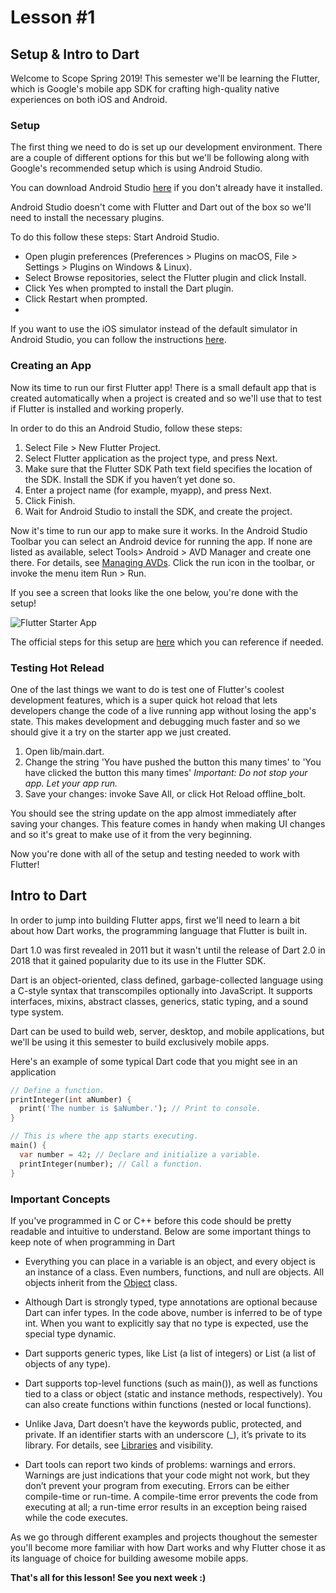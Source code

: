 # Lesson #1
## Setup & Intro to Dart
Welcome to Scope Spring 2019! This semester we'll be learning the Flutter, which is Google's mobile app SDK for crafting high-quality native experiences on both iOS and Android. 

### Setup
The first thing we need to do is set up our development environment. There are a couple of different options for this but we'll be following along with Google's recommended setup which is using Android Studio. 


You can download Android Studio [here](https://developer.android.com/studio/) if you don't already have it installed.

Android Studio doesn't come with Flutter and Dart out of the box so we'll need to install the necessary plugins. 

To do this follow these steps:
Start Android Studio.
* Open plugin preferences (Preferences > Plugins on macOS, File > Settings > Plugins on Windows & Linux).
* Select Browse repositories, select the Flutter plugin and click Install.
* Click Yes when prompted to install the Dart plugin.
* Click Restart when prompted.
* 
If you want to use the iOS simulator instead of the default simulator in Android Studio, you can follow the instructions [here](https://flutter.io/docs/get-started/install/macos#get-the-flutter-sdk).

### Creating an App
Now its time to run our first Flutter app! There is a small default app that is created automatically when a project is created and so we'll use that to test if Flutter is installed and working properly. 

In order to do this an Android Studio, follow these steps:
1. Select File > New Flutter Project.
2. Select Flutter application as the project type, and press Next.
3. Make sure that the Flutter SDK Path text field specifies the location of the SDK. Install the SDK if you haven’t yet done so.
4. Enter a project name (for example, myapp), and press Next.
5. Click Finish.
6. Wait for Android Studio to install the SDK, and create the project.

Now it's time to run our app to make sure it works. In the Android Studio Toolbar you can select an Android device for running the app. If none are listed as available, select Tools> Android > AVD Manager and create one there. For details, see [Managing AVDs](https://developer.android.com/studio/run/managing-avds).
Click the run icon in the toolbar, or invoke the menu item Run > Run.

If you see a screen that looks like the one below, you're done with the setup!

![Flutter Starter App](https://flutter.io/assets/get-started/ios/starter-app-5e284e57b8dce587ea1dfdac7da616e6ec9dc263a409a9a8f99cf836340f47b8.png "Flutter Starter App")

The official steps for this setup are [here](https://flutter.io/docs/get-started/editor) which you can reference if needed.

### Testing Hot Relead
One of the last things we want to do is test one of Flutter's coolest development features, which is a super quick hot reload that lets developers change the code of a live running app without losing the app's state. This makes development and debugging much faster and so we should give it a try on the starter app we just created. 

1. Open lib/main.dart.
2. Change the string 'You have pushed the button this many times' to 'You have clicked the button this many times'
*Important: Do not stop your app. Let your app run.*
3. Save your changes: invoke Save All, or click Hot Reload offline_bolt.

You should see the string update on the app almost immediately after saving your changes. This feature comes in handy when making UI changes and so it's great to make use of it from the very beginning.

Now you're done with all of the setup and testing needed to work with Flutter!

## Intro to Dart
In order to jump into building Flutter apps, first we'll need to learn a bit about how Dart works, the programming language that Flutter is built in. 

Dart 1.0 was first revealed in 2011 but it wasn't until the release of Dart 2.0 in 2018 that it gained popularity due to its use in the Flutter SDK. 

Dart is an object-oriented, class defined, garbage-collected language using a C-style syntax that transcompiles optionally into JavaScript. It supports interfaces, mixins, abstract classes, generics, static typing, and a sound type system.

Dart can be used to build web, server, desktop, and mobile applications, but we'll be using it this semester to build exclusively mobile apps. 

Here's an example of some typical Dart code that you might see in an application

```dart
// Define a function.
printInteger(int aNumber) {
  print('The number is $aNumber.'); // Print to console.
}

// This is where the app starts executing.
main() {
  var number = 42; // Declare and initialize a variable.
  printInteger(number); // Call a function.
}
```

### Important Concepts
If you've programmed in C or C++ before this code should be pretty readable and intuitive to understand. Below are some important things to keep note of when programming in Dart

* Everything you can place in a variable is an object, and every object is an instance of a class. Even numbers, functions, and null are objects. All objects inherit from the [Object](https://api.dartlang.org/stable/2.1.0/dart-core/Object-class.html) class.

* Although Dart is strongly typed, type annotations are optional because Dart can infer types. In the code above, number is inferred to be of type int. When you want to explicitly say that no type is expected, use the special type dynamic.

* Dart supports generic types, like List<int> (a list of integers) or List<dynamic> (a list of objects of any type).

* Dart supports top-level functions (such as main()), as well as functions tied to a class or object (static and instance methods, respectively). You can also create functions within functions (nested or local functions).

* Unlike Java, Dart doesn’t have the keywords public, protected, and private. If an identifier starts with an underscore (_), it’s private to its library. For details, see [Libraries](https://www.dartlang.org/guides/language/language-tour#libraries-and-visibility) and visibility.

* Dart tools can report two kinds of problems: warnings and errors. Warnings are just indications that your code might not work, but they don’t prevent your program from executing. Errors can be either compile-time or run-time. A compile-time error prevents the code from executing at all; a run-time error results in an exception being raised while the code executes.

As we go through different examples and projects thoughout the semester you'll become more familiar with how Dart works and why Flutter chose it as its language of choice for building awesome mobile apps. 

**That's all for this lesson! See you next week :)**
